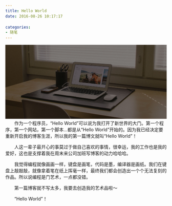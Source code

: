 ```yaml
---
title: Hello World
date: 2016-08-26 10:17:17

categories:
- 随笔
---
```

![hello world](https://raw.githubusercontent.com/ChiRenhua/Resource/master/WebImage/Hello%20world/home-bg-o.jpg)  
&emsp;&emsp;作为一个程序员，“Hello World”可以说为我打开了新世界的大门。第一个程序，第一个网站，第一个脚本...都是从“Hello World”开始的。因为我已经决定要重新开启我的博客生涯，所以我的第一篇博文就叫“Hello World”！

&emsp;&emsp;人这一辈子最开心的事莫过于做自己喜欢的事情，很幸运，我的工作也是我的爱好，这也是支撑着我在周末来公司加班写博客的动力哈哈哈。

&emsp;&emsp;我觉得编程就像画画一样，键盘是画笔，代码是墨，编译器是画纸。我们在键盘上敲敲敲，就像拿着笔在纸上挥毫一样，最终我们都会创造出一个个无法复刻的作品。所以说编程是门艺术，一点都没错。

&emsp;&emsp;第一篇博客就不写太多，我要去创造我的艺术品啦～

&emsp;&emsp;“Hello World”！